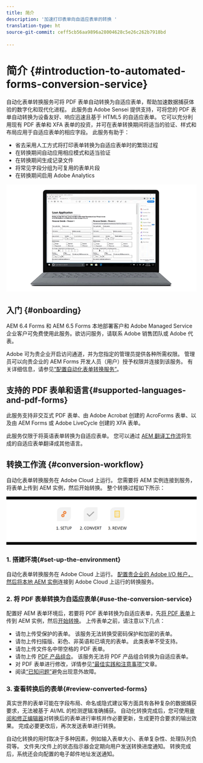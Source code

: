 ```yaml
---
title: 简介
description: '加速打印表单向自适应表单的转换 '
translation-type: ht
source-git-commit: ceff5cb56aa9896a28004628c5e26c262b7918bd

---
```



# 简介 {#introduction-to-automated-forms-conversion-service}

自动化表单转换服务可将 PDF 表单自动转换为自适应表单，帮助加速数据捕获体验的数字化和现代化进程。 此服务由 Adobe Sensei 提供支持，可将您的 PDF 表单自动转换为设备友好、响应迅速且基于 HTML5 的自适应表单。 它可以充分利用现有 PDF 表单和 XFA 表单的投资，并可在表单转换期间将适当的验证、样式和布局应用于自适应表单的相应字段。 此服务有助于：

* 省去采用人工方式将打印表单转换为自适应表单时的繁琐过程
* 在转换期间自动应用相应模式和适当验证
* 在转换期间生成记录文件
* 将常见字段分组为可复用的表单片段
* 在转换期间启用 Adobe Analytics

![操作很简单。 您只需提供源表单，其余一切我们来做。 我们将为您呈上漂亮的自适应表单。 当然，您也可以对输出内容进行修改，直至满意为止。](assets/pdf-to-adaptive-form-gitx50.gif)

## 入门 {#onboarding}

AEM 6.4 Forms 和 AEM 6.5 Forms 本地部署客户和 Adobe Managed Service 企业客户可免费使用此服务。欲访问服务，请联系 Adobe 销售团队或 Adobe 代表。

Adobe 可为贵企业开启访问通道，并为您指定的管理员提供各种所需权限。 管理员可以向贵企业的 AEM Forms 开发人员（用户）授予权限并连接到该服务。 有关详细信息，请参见[“配置自动化表单转换服务”](configure-service.md)。

## 支持的 PDF 表单和语言{#supported-languages-and-pdf-forms}

此服务支持非交互式 PDF 表单、由 Adobe Acrobat 创建的 AcroForms 表单、以及由 AEM Forms 或 Adobe LiveCycle 创建的 XFA 表单。

此服务仅限于将英语表单转换为自适应表单。 您可以通过 [AEM 翻译工作流](https://helpx.adobe.com/experience-manager/6-5/forms/using/using-aem-translation-workflow-to-localize-adaptive-forms.html)将生成的自适应表单翻译成其他语言。

## 转换工作流  {#conversion-workflow}

自动化表单转换服务在 Adobe Cloud 上运行。 您需要将 AEM 实例连接到服务，将表单上传到 AEM 实例，然后开始转换。 整个转换过程如下所示：

![工作流](assets/conversion-workflow.png)

### 1. 搭建环境{#set-up-the-environment}

自动化表单转换服务在 Adobe Cloud 上运行。 [配置贵企业的 Adobe I/O 帐户，然后将本地 AEM 实例](configure-service.md)连接到 Adobe Cloud 上运行的转换服务。

### 2. 将 PDF 表单转换为自适应表单{#use-the-conversion-service}

配置好 AEM 表单环境后，若要将 PDF 表单转换为自适应表单，先[将 PDF 表单](convert-existing-forms-to-adaptive-forms.md)上传到 AEM 实例，然后[开始转换](convert-existing-forms-to-adaptive-forms.md#run-the-conversion)。 上传表单之前，请注意以下几点：

* 请勿上传受保护的表单。 该服务无法转换受密码保护和加密的表单。
* 请勿上传扫描版、彩色、非英语和已填充的表单。 此类表单不受支持。
* 请勿上传文件名中带空格的 PDF 表单。
* 请勿上传 [PDF 产品组合](https://helpx.adobe.com/acrobat/using/overview-pdf-portfolios.html)。 该服务无法将 PDF 产品组合转换为自适应表单。
* 对 PDF 表单进行修改，详情参见[“最佳实践和注意事项”](styles-and-pattern-considerations-and-best-practices.md)文章。
* 阅读[“已知问题”](known-issues.md)避免出现意外故障。

### 3. 查看转换后的表单{#review-converted-forms}

真实世界的表单可能在字段布局、命名或隐式建议等方面具有各种复杂的数据捕获要求，无法被基于 AI/ML 的检测逻辑准确捕获。 自动化转换完成后，您可使用[审阅和修正编辑器](review-correct-ui-edited.md)对转换后的表单进行审核并作必要更新，生成更符合要求的输出效果。 完成必要更改后，再次发送表单进行转换。

自动化转换的用时取决于多种因素，例如输入表单大小、表单复杂性、处理队列负荷等。 文件夹/文件上的状态指示器会定期向用户发送转换进度通知。 转换完成后，系统还会向配置的电子邮件地址发送通知。
